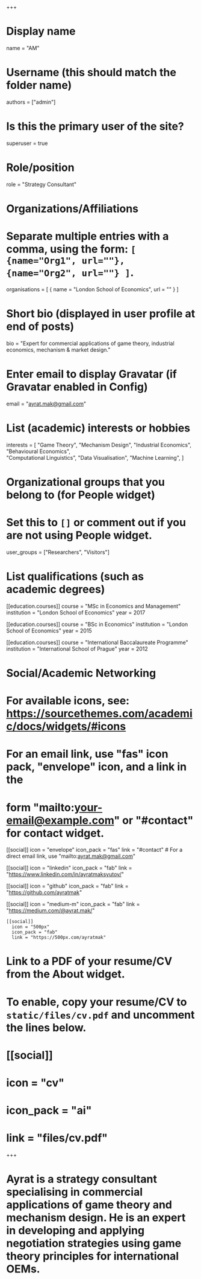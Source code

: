+++
# Display name
name = "AM"

# Username (this should match the folder name)
authors = ["admin"]

# Is this the primary user of the site?
superuser = true

# Role/position
role = "Strategy Consultant"

# Organizations/Affiliations
#   Separate multiple entries with a comma, using the form: `[ {name="Org1", url=""}, {name="Org2", url=""} ]`.
organisations = [ { name = "London School of Economics", url = "" } ]

# Short bio (displayed in user profile at end of posts)
bio = "Expert for commercial applications of game theory, industrial economics, mechanism & market design."

# Enter email to display Gravatar (if Gravatar enabled in Config)
email = "ayrat.mak@gmail.com"

# List (academic) interests or hobbies
interests = [
  "Game Theory",
  "Mechanism Design",
  "Industrial Economics",
  "Behavioural Economics",  
  "Computational Linguistics",
  "Data Visualisation",
  "Machine Learning",
]

# Organizational groups that you belong to (for People widget)
#   Set this to `[]` or comment out if you are not using People widget.
user_groups = ["Researchers", "Visitors"]

# List qualifications (such as academic degrees)
[[education.courses]]
  course = "MSc in Economics and Management"
  institution = "London School of Economics"
  year = 2017

[[education.courses]]
  course = "BSc in Economics"
  institution = "London School of Economics"
  year = 2015

[[education.courses]]
  course = "International Baccalaureate Programme"
  institution = "International School of Prague"
  year = 2012

# Social/Academic Networking
# For available icons, see: https://sourcethemes.com/academic/docs/widgets/#icons
#   For an email link, use "fas" icon pack, "envelope" icon, and a link in the
#   form "mailto:your-email@example.com" or "#contact" for contact widget.

[[social]]
  icon = "envelope"
  icon_pack = "fas"
  link = "#contact"  # For a direct email link, use "mailto:ayrat.mak@gmail.com"

[[social]]
  icon = "linkedin"
  icon_pack = "fab"
  link = "https://www.linkedin.com/in/ayratmaksyutov/"

[[social]]
  icon = "github"
  icon_pack = "fab"
  link = "https://github.com/ayratmak"

  [[social]]
    icon = "medium-m"
    icon_pack = "fab"
    link = "https://medium.com/@ayrat.mak/"

    [[social]]
      icon = "500px"
      icon_pack = "fab"
      link = "https://500px.com/ayratmak"

# Link to a PDF of your resume/CV from the About widget.
# To enable, copy your resume/CV to `static/files/cv.pdf` and uncomment the lines below.
# [[social]]
#    icon = "cv"
#   icon_pack = "ai"
#  link = "files/cv.pdf"

+++

# Ayrat is a strategy consultant specialising in commercial applications of game theory and mechanism design. He is an expert in developing and applying negotiation strategies using game theory principles for  international OEMs.
